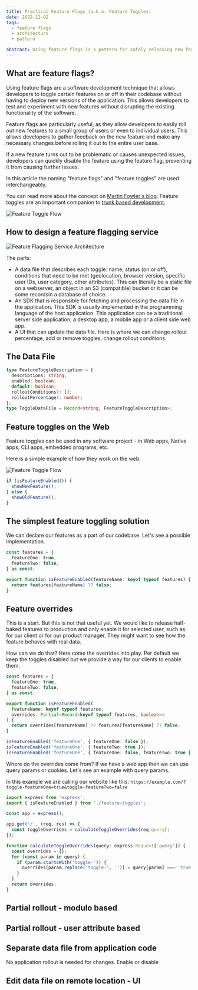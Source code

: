 ```yaml
---
title: Practical Feature Flags (a.k.a. Feature Toggles)
date: 2022-12-02
tags:
  - feature flags
  - architecture
  - pattern

abstract: Using feature flags is a pattern for safely releasing new features to users. This articles show a possible practical implementation of the pattern.
---
```


<!--
  # Feature Flags Generate:
  - Intro
  - Pseudo code
  - Architecture
  - Assumptions: no complex role/rights management, refreshes not too often, proper caching, data file can be public

  # Feature Flags Data File
  - Github Pages + Editor HTML in repo
  - S3 + Editor Lambda
  - Database + Web service

  # Feature Flags server side: Node.js + TypeScript
  # Feature Flags server side: React + TypeScript

 -->

## What are feature flags?

Using feature flags are a software development technique that allows developers to toggle certain features on or off in their codebase without having to deploy new versions of the application. This allows developers to test and experiment with new features without disrupting the existing functionality of the software.

Feature flags are particularly useful, as they allow developers to easily roll out new features to a small group of users or even to individual users. This allows developers to gather feedback on the new feature and make any necessary changes before rolling it out to the entire user base.

If a new feature turns out to be problematic or causes unexpected issues, developers can quickly disable the feature using the feature flag, preventing it from causing further issues.

In this article the naming "feature flags" and "feature toggles" are used interchangeably.

You can read more about the concept on [Martin Fowler's blog](https://martinfowler.com/articles/feature-toggles.html). Feature toggles are an important companion to [trunk based development](https://trunkbaseddevelopment.com/).

<!-- ## What is a feature toggle?

Feature toggling is a pattern used for safely releasing new features to users.

- When developers start working on a new feature they create a feature toggle and put the code changes (the new feature) behind this toggle.
- With this feature toggle they hide the changes from regular users.
- Therefore developers can often merge their changes safely into the main branch without having to show half-baked feature to the users. With this they also avoid working on long-lived feature branches that could otherwise make merging very hard.
- Any stakeholder interested in the feature (the client, product managers/owners, QA persons, developers, business persons, sales, etc.) can take a look at the feature early on and give feedback or test it out.
- If the feature is ready (to some definition of ready) we can release this feature progressively - let's say to a small percentage of users, or based on some user attribute, such as only for premium users, etc. -->

![Feature Toggle Flow](/feature-toggles/flow.excalidraw.png 'Developing software with feature toggles')

## How to design a feature flagging service

![Feature Flagging Service Architecture](/feature-toggles/feature-flagging-service-modules.excalidraw.png 'Designing a feature flagging service from scratch')

The parts:

- A data file that describes each toggle: name, status (on or off), conditions that need to be met (geolocation, browser version, specific user IDs, user category, other attributes). This can literally be a static file on a webserver, an object in an S3 (compatible) bucket or it can be some recordsin a database of choice.
- An SDK that is responsible for fetching and processing the data file in the application. This SDK is usually implemented in the programming language of the host application. This application can be a traditional server side application, a desktop app, a mobile app or a client side web app.
- A UI that can update the data file. Here is where we can change rollout percentage, add or remove toggles, change rollout conditions.

## The Data File

```ts
type FeatureToggleDescription = {
  descriptions: string;
  enabled: boolean;
  default: boolean;
  rolloutConditions?: [];
  rolloutPercentage?: number;
};
type ToggleDataFile = Record<string, FeatureToggleDescription>;
```

## Feature toggles on the Web

Feature toggles can be used in any software project - in Web apps, Native apps, CLI apps, embedded programs, etc.

Here is a simple example of how they work on the web.

![Feature Toggle Flow](/feature-toggles/web-request.excalidraw.png 'Handling web requests with feature toggles')

```ts
if (isFeatureEnabled()) {
  showNewFeature();
} else {
  showOldFeature();
}
```

## The simplest feature toggling solution

We can declare our features as a part of our codebase. Let's see a possible implementation.

```ts
const features = {
  featureOne: true,
  featureTwo: false,
} as const;

export function isFeatureEnabled(featureName: keyof typeof features) {
  return features[featureName] ?? false;
}
```

## Feature overrides

This is a start. But this is not that useful yet. We would like to release half-baked features to production and only enable it for selected user, such as for our client or for our product manager. They might want to see how the feature behaves with real data.

How can we do that? Here come the overrides into play. Per default we keep the toggles disabled but we provide a way for our clients to enable them.

```ts
const features = {
  featureOne: true,
  featureTwo: false,
} as const;

export function isFeatureEnabled(
  featureName: keyof typeof features,
  overrides: Partial<Record<keyof typeof features, boolean>>
) {
  return overrides[featureName] ?? features[featureName] ?? false;
}

isFeatureEnabled('featureOne', { featureOne: false });
isFeatureEnabled('featureOne', { featureTwo: true });
isFeatureEnabled('featureOne', { featureOne: false, featureTwo: true });
```

Where do the overrides come from? If we have a web app then we can use query params or cookies. Let's see an example with query params.

In this example we are calling our website like this: `https://example.com/?toggle-featureOne=true&toggle-featureTwo=false`

```ts
import express from 'express';
import { isFeatureEnabled } from './feature-toggles';

const app = express();

app.get('/', (req, res) => {
  const toggleOverrides = calculateToggleOverrides(req.query);
});

function calculateToggleOverrides(query: express.Request['query']) {
  const overrides = {};
  for (const param in query) {
    if (param.startsWith('toggle-')) {
      overrides[param.replace('toggle-', '')] = query[param] === 'true';
    }
  }
  return overrides;
}
```

## Partial rollout - modulo based

## Partial rollout - user attribute based

## Separate data file from application code

No application rollout is needed for changes. Enable or disable

## Edit data file on remote location - UI
